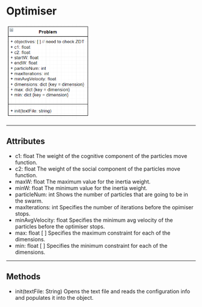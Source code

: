 # Optimiser
![alt text](problem.PNG)
___
## Attributes
* c1: float
The weight of the cognitive component of the particles move function.
* c2: float
The weight of the social component of the particles move function.
* maxW: float
The maximum value for the inertia weight.
* minW: float
The minimum value for the inertia weight.
* particleNum: int
Shows the number of particles that are going to be in the swarm.
* maxIterations: int
Specifies the number of iterations before the opimiser stops.
* minAvgVelocity: float
Specifies the minimum avg velocity of the particles before the optimiser stops.
* max: float [ ]
Specifies the maximum constraint for each of the dimensions.
* min: float [ ]
Specifies the minimum constraint for each of the dimensions.
___
## Methods
* init(textFile: String)
Opens the text file and reads the configuration info and populates it into the object.